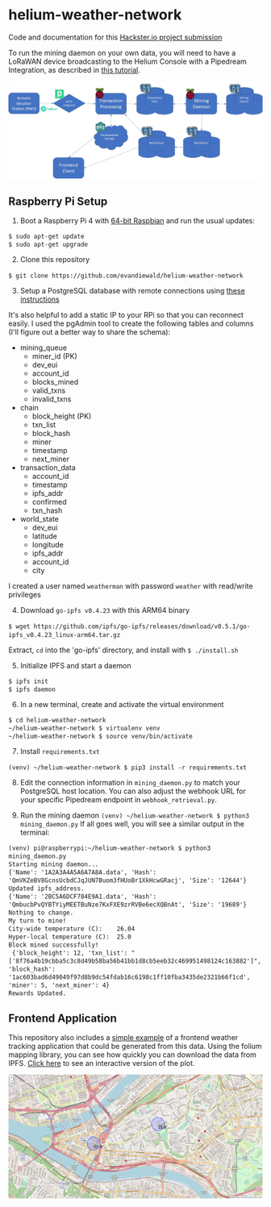 # helium-weather-network

Code and documentation for this [Hackster.io project submission](https://www.hackster.io/evan-diewald/decentralized-climate-monitoring-at-the-point-of-need-95d8bb)

To run the mining daemon on your own data, you will need to have a LoRaWAN device broadcasting to the Helium Console with a Pipedream Integration, as described in [this tutorial](https://www.hackster.io/evan-diewald/routing-sensor-data-from-helium-devices-to-google-sheets-285699).

![network architecture flowchart](images/network_flowchart.jpg)

## Raspberry Pi Setup 
1. Boot a Raspberry Pi 4 with [64-bit Raspbian](https://downloads.raspberrypi.org/raspios_arm64/images/) and run the usual updates:

```
$ sudo apt-get update
$ sudo apt-get upgrade
```
2. Clone this repository

`$ git clone https://github.com/evandiewald/helium-weather-network`

3. Setup a PostgreSQL database with remote connections using [these instructions](https://opensource.com/article/17/10/set-postgres-database-your-raspberry-pi)

It's also helpful to add a static IP to your RPi so that you can reconnect easily. I used the pgAdmin tool to create the following tables and columns (I'll figure out a better way to share the schema):
* mining_queue
  * miner_id (PK)
  * dev_eui
  * account_id
  * blocks_mined
  * valid_txns
  * invalid_txns
* chain
  * block_height (PK)
  * txn_list
  * block_hash
  * miner
  * timestamp
  * next_miner
* transaction_data
  * account_id
  * timestamp
  * ipfs_addr
  * confirmed
  * txn_hash
* world_state
  * dev_eui
  * latitude
  * longitude
  * ipfs_addr
  * account_id
  * city

I created a user named `weatherman` with password `weather` with read/write privileges

4. Download `go-ipfs v0.4.23` with this ARM64 binary

`$ wget https://github.com/ipfs/go-ipfs/releases/download/v0.5.1/go-ipfs_v0.4.23_linux-arm64.tar.gz`

Extract, `cd` into the 'go-ipfs' directory, and install with 
`$ ./install.sh`

5. Initialize IPFS and start a daemon
```
$ ipfs init
$ ipfs daemon
```
6. In a new terminal, create and activate the virtual environment
```
$ cd helium-weather-network
~/helium-weather-network $ virtualenv venv
~/helium-weather-network $ source venv/bin/activate
```

7. Install `requirements.txt`

`(venv) ~/helium-weather-network $ pip3 install -r requirements.txt`

8. Edit the connection information in `mining_daemon.py` to match your PostgreSQL host location. You can also adjust the webhook URL for your specific Pipedream endpoint in `webhook_retrieval.py`.

8. Run the mining daemon
`(venv) ~/helium-weather-network $ python3 mining_daemon.py`
If all goes well, you will see a similar output in the terminal:

```
(venv) pi@raspberrypi:~/helium-weather-network $ python3 mining_daemon.py
Starting mining daemon...
{'Name': '1A2A3A4A5A6A7A8A.data', 'Hash': 'QmVKZeBV8GcnsUcbdCJqJUN7Buom3fHUoBr1XkHcwGRacj', 'Size': '12644'}
Updated ipfs_address.
{'Name': '2BC5A6DCF784E9A1.data', 'Hash': 'QmbucbPvQYBTYiyMEETBuNze7KxFXE9zrRVBe6ecXQBnAt', 'Size': '19689'}
Nothing to change.
My turn to mine!
City-wide temperature (C):    26.04
Hyper-local temperature (C):  25.0
Block mined successfully!
 {'block_height': 12, 'txn_list': "['8f76a4b19cbba5c3c8d49b58ba56b41bb1d8cb5eeb32c469951498124c163882']", 'block_hash': '1ac603bad6d49049f97d8b9dc54fdab16c6198c1ff10fba3435de2321b66f1cd', 'miner': 5, 'next_miner': 4}
Rewards Updated.
```

## Frontend Application
This repository also includes a [simple example](weather_map.py) of a frontend weather tracking application that could be generated from this data. Using the folium mapping library, you can see how quickly you can download the data from IPFS. [Click here](https://evandiewald.github.io/helium-weather-network/frontend/weather_map.html) to see an interactive version of the plot.

![weather map](images/weathermap_screenshot.PNG)
